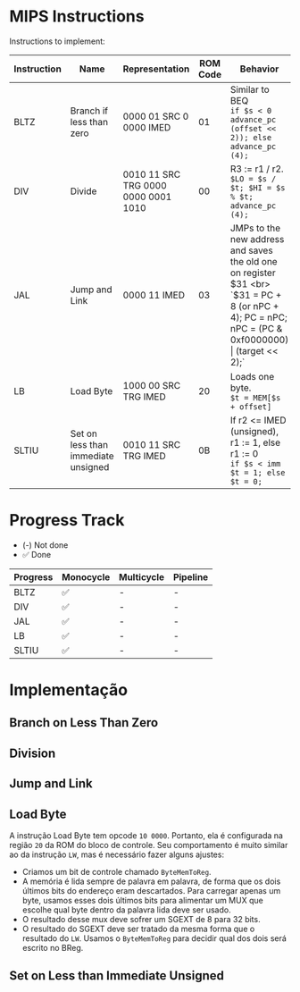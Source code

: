 # MIPS Instructions

Instructions to implement:

| **Instruction**   | **Name**  | **Representation**  | **ROM Code** | **Behavior**  |
|-------|---|-------------------------|---| ---|
| BLTZ  | Branch if less than zero  | 0000 01 SRC 0 0000 IMED | 01 |  Similar to BEQ <br> `if $s < 0 advance_pc (offset << 2)); else advance_pc (4);` |
| DIV   | Divide | 0010 11 SRC TRG 0000 0000 0001 1010    | 00 |   R3 := r1 / r2. <br> `$LO = $s / $t; $HI = $s % $t; advance_pc (4); `|
| JAL   | Jump and Link  | 0000 11 IMED            | 03 |  JMPs to the new address and saves the old one on register $31 <br> `$31 = PC + 8 (or nPC + 4); PC = nPC; nPC = (PC & 0xf0000000) \| (target << 2);` |
| LB    | Load Byte  | 1000 00 SRC TRG IMED  | 20 | Loads one byte. <br>`$t = MEM[$s + offset]`  |
| SLTIU | Set on less than immediate unsigned  | 0010 11 SRC TRG IMED        | 0B |  If r2 <= IMED (unsigned), r1 := 1, else r1 := 0 <br> `if $s < imm $t = 1; else $t = 0;` |


# Progress Track

- (-) Not done
- ✅  Done

| **Progress**   | **Monocycle**  | **Multicycle**  | **Pipeline**  |
|----------------|----------------|-----------------|---------------|
| BLTZ           | ✅             | -               | -             |
| DIV            | ✅             | -               | -             |
| JAL            | ✅             | -               | -             |
| LB             | ✅             | -               | -             |
| SLTIU          | ✅             | -               | -             |

# Implementação

## Branch on Less Than Zero

## Division

## Jump and Link

## Load Byte

A instrução Load Byte tem opcode `10 0000`. Portanto, ela é configurada na região `20` da ROM do bloco de controle. Seu comportamento é muito similar ao da instrução `LW`, mas é necessário fazer alguns ajustes:

- Criamos um bit de controle chamado `ByteMemToReg`.
- A memória é lida sempre de palavra em palavra, de forma que os dois últimos bits do endereço eram descartados. Para carregar apenas um byte, usamos esses dois últimos bits para alimentar um MUX que escolhe qual byte dentro da palavra lida deve ser usado. 
- O resultado desse mux deve sofrer um SGEXT de 8 para 32 bits.
- O resultado do SGEXT deve ser tratado da mesma forma que o resultado do `LW`. Usamos o `ByteMemToReg` para decidir qual dos dois será escrito no BReg. 

## Set on Less than Immediate Unsigned